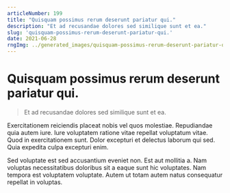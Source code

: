 ```yaml
---
articleNumber: 199
title: "Quisquam possimus rerum deserunt pariatur qui."
description: "Et ad recusandae dolores sed similique sunt et ea."
slug: 'quisquam-possimus-rerum-deserunt-pariatur-qui.'
date: 2021-06-28
rngImg: ../generated_images/quisquam-possimus-rerum-deserunt-pariatur-qui..jpg
---
```


# Quisquam possimus rerum deserunt pariatur qui.

> Et ad recusandae dolores sed similique sunt et ea.

Exercitationem reiciendis placeat nobis vel quos molestiae. Repudiandae quia autem iure. Iure voluptatem ratione vitae repellat voluptatum vitae. Quod in exercitationem sunt. Dolor excepturi et delectus laborum qui sed. Quia expedita culpa excepturi enim.
 Sed voluptate est sed accusantium eveniet non. Est aut mollitia a. Nam voluptas necessitatibus doloribus sit a eaque sunt hic voluptates. Nam tempora est voluptatem voluptate. Autem ut totam autem natus consequatur repellat in voluptas.
